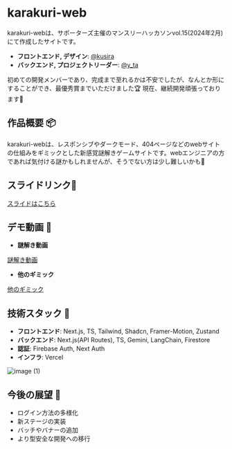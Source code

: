 # karakuri-web

karakuri-webは、サポーターズ主催のマンスリーハッカソンvol.15(2024年2月)にて作成したサイトです。<br />

- **フロントエンド, デザイン**: [@kusira](https://github.com/kusira) 
- **バックエンド, プロジェクトリーダー**: [@y_ta](https://github.com/balckowl)

初めての開発メンバーであり、完成まで至れるかは不安でしたが、なんとか形にすることができ、最優秀賞までいただけました🏆
現在、継続開発頑張っております💪

## 作品概要 📦
karakuri-webは、レスポンシブやダークモード、404ページなどのwebサイトの仕組みをギミックとした新感覚謎解きゲームサイトです。webエンジニアの方であれば気付ける謎かもしれませんが、そうでない方は少し難しいかも🥺

## スライドリンク🔗

[スライドはこちら](https://www.canva.com/design/DAF9A8UiOfM/yj9SBVo5jypc9VheGvDcsw/view?utm_content=DAF9A8UiOfM&utm_campaign=designshare&utm_medium=link&utm_source=editor)

## デモ動画 🎥

- **謎解き動画**

[謎解き動画](https://github.com/balckowl/karakuri_web/assets/129815120/fa558765-490a-4fc0-a6bd-41b944ba3663)

- **他のギミック**

[他のギミック](https://github.com/balckowl/karakuri_web/assets/129815120/dbd79195-3006-444b-8427-6c6c94f61d4d)

## 技術スタック 🚀

- **フロントエンド**: Next.js, TS, Tailwind, Shadcn, Framer-Motion, Zustand
- **バックエンド**: Next.js(API Routes), TS, Gemini, LangChain, Firestore
- **認証**: Firebase Auth, Next Auth
- **インフラ**: Vercel

![image (1)](https://github.com/balckowl/karakuri-web/assets/129815120/2191e6cd-7442-4e95-a7be-80621a611d28)


## 今後の展望 🔭

- ログイン方法の多様化
- 新ステージの実装
- バッチやバナーの追加
- より型安全な開発への移行




